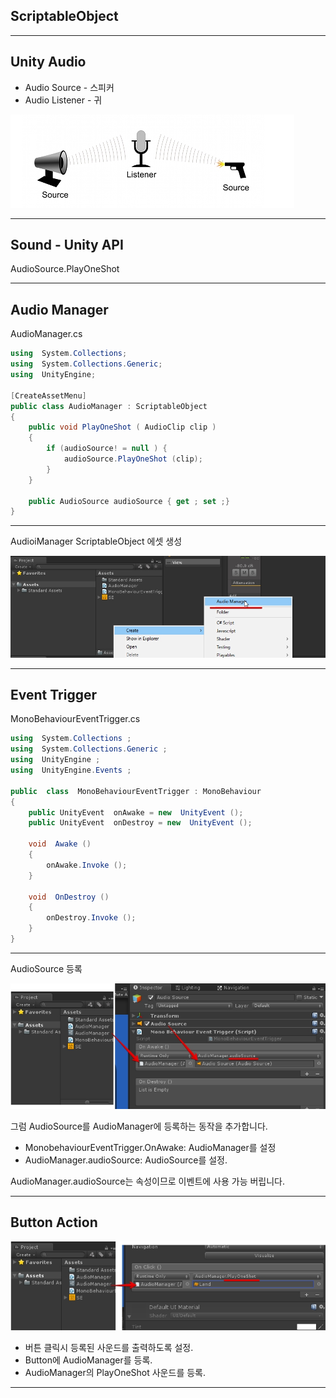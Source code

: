 ## ScriptableObject

---

## Unity Audio
- Audio Source - 스피커
- Audio Listener - 귀

![Image-Absolute](images/sound01.jpg)

---

## Sound - Unity API

AudioSource.PlayOneShot

---


## Audio Manager

AudioManager.cs

```csharp
using  System.Collections;
using  System.Collections.Generic;
using  UnityEngine;

[CreateAssetMenu]
public class AudioManager : ScriptableObject
{
	public void PlayOneShot ( AudioClip clip )
	{
		if (audioSource! = null ) {
			audioSource.PlayOneShot (clip);
		}
	}

	public AudioSource audioSource { get ; set ;}
}
```
---

AudioiManager ScriptableObject 에셋 생성

![Image-Absolute](images/audiomanager-asset01.jpg)

---
## Event Trigger

MonoBehaviourEventTrigger.cs

``` csharp
using  System.Collections ;
using  System.Collections.Generic ;
using  UnityEngine ;
using  UnityEngine.Events ;

public  class  MonoBehaviourEventTrigger : MonoBehaviour
{
	public UnityEvent  onAwake = new  UnityEvent ();
	public UnityEvent  onDestroy = new  UnityEvent ();

	void  Awake ()
	{
		onAwake.Invoke ();
	}

	void  OnDestroy ()
	{
		onDestroy.Invoke ();
	}
}
```

---

AudioSource 등록

![Image-Absolute](images/audiosource01.jpg)

그럼 AudioSource를 AudioManager에 등록하는 동작을 추가합니다.

- MonobehaviourEventTrigger.OnAwake: AudioManager를 설정
- AudioManager.audioSource: AudioSource를 설정.

AudioManager.audioSource는 속성이므로 이벤트에 사용 가능 버립니다.

---

## Button Action


![Image-Absolute](images/button01.jpg)

- 버튼 클릭시 등록된 사운드를 출력하도록 설정.
- Button에 AudioManager를 등록.
- AudioManager의 PlayOneShot 사운드를 등록.

----

